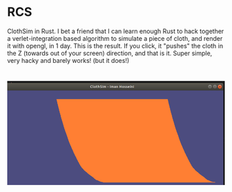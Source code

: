 # RCS
ClothSim in Rust. I bet a friend that I can learn enough Rust to hack together a verlet-integration based algorithm to simulate a piece of cloth, and render it with opengl, in 1 day. This is the result. If you click, it "pushes" the cloth in the Z (towards out of your screen) direction, and that is it. Super simple, very hacky and barely works! (but it does!)
# <img src="https://raw.githubusercontent.com/ImanHosseini/RCS/master/csim.png" width="800" />
